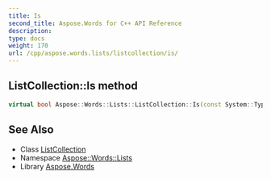 ```yaml
---
title: Is
second_title: Aspose.Words for C++ API Reference
description: 
type: docs
weight: 170
url: /cpp/aspose.words.lists/listcollection/is/
---
```

## ListCollection::Is method




```cpp
virtual bool Aspose::Words::Lists::ListCollection::Is(const System::TypeInfo &target) const override
```

## See Also

* Class [ListCollection](../)
* Namespace [Aspose::Words::Lists](../../)
* Library [Aspose.Words](../../../)
